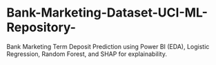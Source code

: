 # Bank-Marketing-Dataset-UCI-ML-Repository-
Bank Marketing Term Deposit Prediction using Power BI (EDA), Logistic Regression, Random Forest, and SHAP for explainability.
